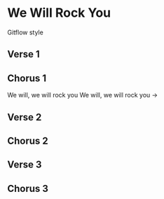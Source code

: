 # We Will Rock You
Gitflow style

## Verse 1

## Chorus 1

We will, we will rock you
We will, we will rock you
->

## Verse 2

## Chorus 2

## Verse 3

## Chorus 3
